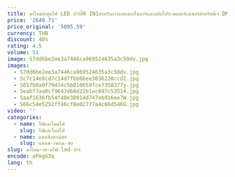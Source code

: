 ```yaml
---
title: มาใหม่ล่าสุดไฟ LED ปาร์ตี้6 IN1สำหรับการแสดงผลในบาร์และคลับโปรเจคเตอร์เลเซอร์สำหรับดีเจ DMX512สำหรับงานเต้นรำ
price: '2649.71'
price_original: '5095.59'
currency: THB
discount: 48%
rating: 4.5
volume: 51
image: S7dd6be2ee3a7446ca969524635a3c50dv.jpg
images:
  - S7dd6be2ee3a7446ca969524635a3c50dv.jpg
  - Sc7c14e8cd7c14d7fbb6bee3036220ccdI.jpg
  - S017b0a0f79434c5b816659fce7358377y.jpg
  - Seabf7aa8cf9647d68d22b1ac697c53514.jpg
  - Saaf1636fb54f48e38914d747eb916ee7W.jpg
  - S66c54e5252ff46cf8e02777a4c66d546G.jpg
video: ''
categories:
  - name: ไฟและโคมไฟ
    slug: ไฟและโคมไฟ
  - name: แสงเชิงพาณิชย์
    slug: แสงเช-งพาณ-ชย
slug: มาใหม-าส-ดไฟ-led-ปาร
encode: oFmgG3q
lang: th
---
```

  